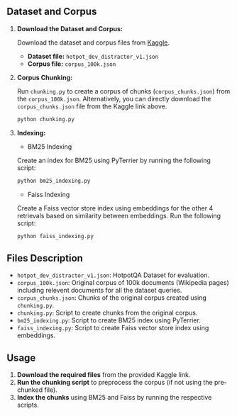 ## Dataset and Corpus

1. **Download the Dataset and Corpus:**

   Download the dataset and corpus files from [Kaggle](https://www.kaggle.com/datasets/amineelyagouby/rag-evaluation-data).

   - **Dataset file:** `hotpot_dev_distractor_v1.json`
   - **Corpus file:** `corpus_100k.json`

2. **Corpus Chunking:**

   Run `chunking.py` to create a corpus of chunks (`corpus_chunks.json`) from the `corpus_100k.json`. Alternatively, you can directly download the `corpus_chunks.json` file from the Kaggle link above.

   ```sh
   python chunking.py
   ```

2. **Indexing:**

   * BM25 Indexing

   Create an index for BM25 using PyTerrier by running the following script:

   ```sh
   python bm25_indexing.py
   ```

   * Faiss Indexing

   Create a Faiss vector store index using embeddings for the other 4 retrievals based on similarity between embeddings. Run the following script:

   ```sh
   python faiss_indexing.py
   ```

## Files Description

- `hotpot_dev_distractor_v1.json`: HotpotQA Dataset for evaluation.
- `corpus_100k.json`: Original corpus of 100k documents (Wikipedia pages) including relevent documents for all the dataset queries.
- `corpus_chunks.json`: Chunks of the original corpus created using `chunking.py`.
- `chunking.py`: Script to create chunks from the original corpus.
- `bm25_indexing.py`: Script to create BM25 index using PyTerrier.
- `faiss_indexing.py`: Script to create Faiss vector store index using embeddings.


## Usage

1. **Download the required files** from the provided Kaggle link.
2. **Run the chunking script** to preprocess the corpus (if not using the pre-chunked file).
3. **Index the chunks** using BM25 and Faiss by running the respective scripts.

